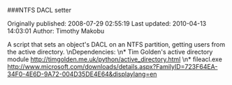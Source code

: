 ###NTFS DACL setter

Originally published: 2008-07-29 02:55:19
Last updated: 2010-04-13 14:03:01
Author: Timothy Makobu

A script that sets an object's DACL on an NTFS partition, getting users from the active directory.\nDependencies:\n* Tim Golden's active directory module http://timgolden.me.uk/python/active_directory.html\n* fileacl.exe http://www.microsoft.com/downloads/details.aspx?FamilyID=723F64EA-34F0-4E6D-9A72-004D35DE4E64&displaylang=en